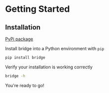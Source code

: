 # Getting Started

## Installation

[PyPi package](https://pypi.org/project/python-bridge/)


Install bridge into a Python environment with `pip`

```bash
pip install bridge
```

Verify your installation is working correctly
```bash
bridge -h
```
You're ready to go!